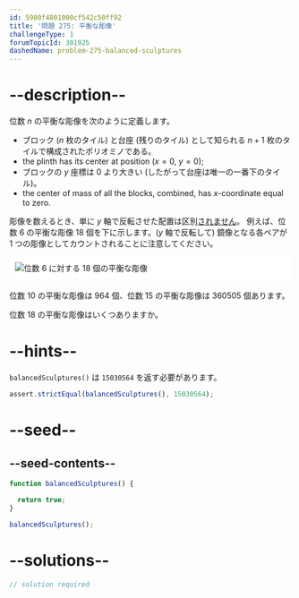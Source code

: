 ```yaml
---
id: 5900f4801000cf542c50ff92
title: '問題 275: 平衡な彫像'
challengeType: 1
forumTopicId: 301925
dashedName: problem-275-balanced-sculptures
---
```


# --description--

位数 $n$ の平衡な彫像を次のように定義します。

- ブロック ($n$ 枚のタイル) と台座 (残りのタイル) として知られる $n + 1$ 枚のタイルで構成されたポリオミノである。
- the plinth has its center at position ($x = 0$, $y = 0$);
- ブロックの $y$ 座標は 0 より大きい (したがって台座は唯一の一番下のタイル)。
- the center of mass of all the blocks, combined, has $x$-coordinate equal to zero.

彫像を数えるとき、単に $y$ 軸で反転させた配置は区別<u>されません</u>。 例えば、位数 6 の平衡な彫像 18 個を下に示します。($y$ 軸で反転して) 鏡像となる各ペアが 1 つの彫像としてカウントされることに注意してください。

<img alt="位数 6 に対する 18 個の平衡な彫像" src="https://cdn.freecodecamp.org/curriculum/project-euler/balanced-sculptures.gif" style="background-color: white; padding: 10px; display: block; margin-right: auto; margin-left: auto; margin-bottom: 1.2rem;" />

位数 10 の平衡な彫像は 964 個、位数 15 の平衡な彫像は 360505 個あります。

位数 18 の平衡な彫像はいくつありますか。

# --hints--

`balancedSculptures()` は `15030564` を返す必要があります。

```js
assert.strictEqual(balancedSculptures(), 15030564);
```

# --seed--

## --seed-contents--

```js
function balancedSculptures() {

  return true;
}

balancedSculptures();
```

# --solutions--

```js
// solution required
```
